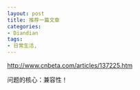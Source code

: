 ```yaml
---
layout: post
title: 推荐一篇文章
categories:
- Diandian
tags:
- 日常生活, 
---
```

<p><a href="http://www.cnbeta.com/articles/137225.htm">http://www.cnbeta.com/articles/137225.htm</a></p>
<p>问题的核心：兼容性！</p>
<p></p>